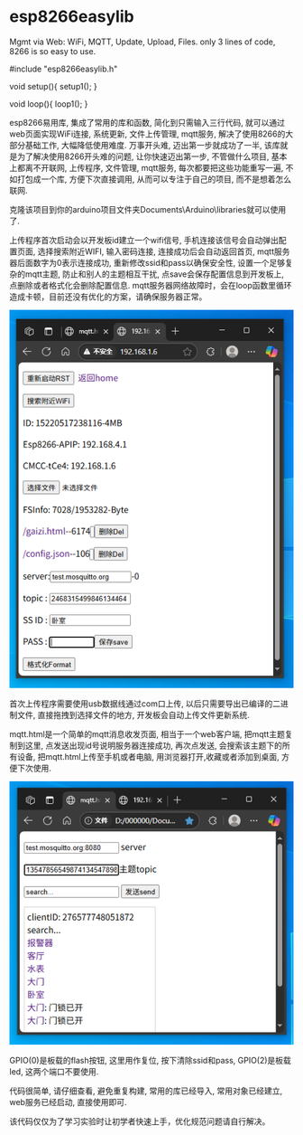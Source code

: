 # esp8266easylib

Mgmt via Web: WiFi, MQTT, Update, Upload, Files. only 3 lines of code, 8266 is so easy to use.

#include "esp8266easylib.h"

void setup(){ setup1(); }

void loop(){ loop1(); }

esp8266易用库, 集成了常用的库和函数, 简化到只需输入三行代码, 就可以通过web页面实现WiFi连接, 系统更新, 文件上传管理, mqtt服务, 解决了使用8266的大部分基础工作, 大幅降低使用难度. 万事开头难, 迈出第一步就成功了一半, 该库就是为了解决使用8266开头难的问题, 让你快速迈出第一步, 不管做什么项目, 基本上都离不开联网, 上传程序, 文件管理, mqtt服务, 每次都要把这些功能重写一遍, 不如打包成一个库, 方便下次直接调用, 从而可以专注于自己的项目, 而不是想着怎么联网. 

克隆该项目到你的arduino项目文件夹Documents\Arduino\libraries就可以使用了. 

上传程序首次启动会以开发板id建立一个wifi信号, 手机连接该信号会自动弹出配置页面, 选择搜索附近WIFI, 输入密码连接, 连接成功后会自动返回首页, mqtt服务器后面数字为0表示连接成功, 重新修改ssid和pass以确保安全性, 设置一个足够复杂的mqtt主题, 防止和别人的主题相互干扰, 点save会保存配置信息到开发板上, 点删除或者格式化会删除配置信息. mqtt服务器网络故障时，会在loop函数里循环造成卡顿，目前还没有优化的方案，请确保服务器正常。

![alt text](https://github.com/aiplayuser/esp8266easylib/blob/main/esp8266easylib.PNG)

首次上传程序需要使用usb数据线通过com口上传, 以后只需要导出已编译的二进制文件, 直接拖拽到选择文件的地方, 开发板会自动上传文件更新系统. 

mqtt.html是一个简单的mqtt消息收发页面, 相当于一个web客户端, 把mqtt主题复制到这里, 点发送出现id号说明服务器连接成功, 再次点发送, 会搜索该主题下的所有设备, 把mqtt.html上传至手机或者电脑, 用浏览器打开,收藏或者添加到桌面, 方便下次使用. 

![alt text](https://github.com/aiplayuser/esp8266easylib/blob/main/mqtt.PNG)

GPIO(0)是板载的flash按钮, 这里用作复位, 按下清除ssid和pass, GPIO(2)是板载led, 这两个端口不要使用. 

代码很简单, 请仔细查看, 避免重复构建, 常用的库已经导入, 常用对象已经建立, web服务已经启动, 直接使用即可. 

该代码仅仅为了学习实验时让初学者快速上手，优化规范问题请自行解决。

